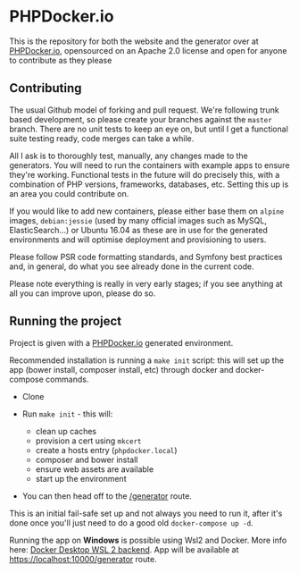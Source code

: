 PHPDocker.io
============

This is the repository for both the website and the generator over at [PHPDocker.io](http://phpdocker.io), opensourced on an Apache 2.0 license and open for anyone to contribute as they please

Contributing
------------

The usual Github model of forking and pull request. We're following trunk based development, so please create your branches against the `master` branch. There are no unit tests to keep an eye on, but until I get a functional suite testing ready, code merges can take a while.

All I ask is to thoroughly test, manually, any changes made to the generators. You will need to run the containers with example apps to ensure they're working. Functional tests in the future will do precisely this, with a combination of PHP versions, frameworks, databases, etc. Setting this up is an area you could contribute on.

If you would like to add new containers, please either base them on `alpine` images, `debian:jessie` (used by many official images such as MySQL, ElasticSearch...) or Ubuntu 16.04 as these are in use for the generated environments and will optimise deployment and provisioning to users.

Please follow PSR code formatting standards, and Symfony best practices and, in general, do what you see already done in the current code.

Please note everything is really in very early stages; if you see anything at all you can improve upon, please do so.

Running the project
-------------------

Project is given with a [PHPDocker.io](http://phpdocker.io) generated environment. 

Recommended installation is running a `make init` script: this will set up the app (bower install, composer install, etc) through docker and docker-compose commands.

  * Clone
  * Run `make init` - this will:
     * clean up caches
     * provision a cert using `mkcert`
     * create a hosts entry (`phpdocker.local`)
     * composer and bower install
     * ensure web assets are available    
     * start up the environment

  * You can then head off to the [/generator](https://phpdocker.local:10000/generator) route.

This is an initial fail-safe set up and not always you need to run it, after it's done once you'll just need to do a good old `docker-compose up -d`.

Running the app on **Windows** is possible using Wsl2 and Docker. More info here: [Docker Desktop WSL 2 backend](https://docs.docker.com/docker-for-windows/wsl/). App will be available at [https://localhost:10000/generator](https://phpdocker.local:10000/generator) route.
